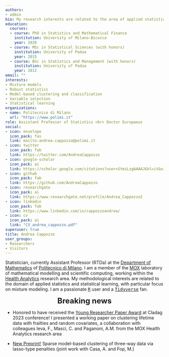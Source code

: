 ```yaml
---
authors:
- admin
bio: My research interests are related to the area of applied statistical learning, with particular focus on robust mixtures for model-based classification and clustering. 
education:
  courses:
  - course: PhD in Statistics and Mathematical Finance
    institution: University of Milano-Bicocca
    year: 2020
  - course: MSc in Statistical Sciences (with honors)
    institution: University of Padua
    year: 2015
  - course: BSc in Statistics and Management (with honors)
    institution: University of Padua
    year: 2012
email: ""
interests:
- Mixture models
- Robust statistics
- Model-based clustering and classification
- Variable selection
- Statistical learning
organizations:
- name: Politecnico di Milano
  url: "https://www.polimi.it"
role: Assistant Professor of Statistics <br> Doctor Europaeus
social:
- icon: envelope
  icon_pack: fas
  link: mailto:andrea.cappozzo@polimi.it
- icon: twitter
  icon_pack: fab
  link: https://twitter.com/AndreaCappozzo
- icon: google-scholar
  icon_pack: ai
  link: https://scholar.google.com/citations?user=StmiLzgAAAAJ&hl=it&oi=ao
- icon: github
  icon_pack: fab
  link: https://github.com/AndreaCappozzo
- icon: researchgate
  icon_pack: ai
  link: https://www.researchgate.net/profile/Andrea_Cappozzo2
- icon: linkedin
  icon_pack: fab
  link: https://www.linkedin.com/in/cappozzoandrea/
- icon: cv
  icon_pack: ai
  link: "CV_andrea_cappozzo.pdf"
superuser: true
title: Andrea Cappozzo
user_groups:
- Researchers
- Visitors
---
```


Statistician, currently Assistant Professor (RTDa) at the [Department of Mathematics](https://www.mate.polimi.it) of [Politecnico di Milano](https://www.polimi.it). I am a member of the [MOX](https://mox.polimi.it) laboratory of mathematical modelling and scientific computing, working within the [Health Analytics](https://mox.polimi.it/research-areas/health-analytics/) research area. My methodological interests are related to the domain of applied statistics and statistical learning, with particular focus on mixture modeling. I am a passionate [<tt>R</tt>](https://cran.r-project.org) user and a [<tt>Tidyverse</tt>](https://www.tidyverse.org) fan.


<font size="5"> <center><b> Breaking news </b> </center></font>
* Honored to have received the [Young Researcher Paper Award](cladag_2023_award_CAPPOZZO.pdf) at Cladag 2023 conference! I presented a working paper on clustering lifetime data with frailties and random covariates, a collaboration with colleagues Ieva, F., Masci, C. and Paganoni, A.M. from the MOX Health Analytics research area

* [New Preprint!](https://arxiv.org/abs/2307.10673) Sparse model-based clustering of three-way data via lasso-type penalties   (joint work with Casa, A. and Fop, M.) 
